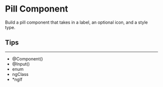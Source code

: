 # Pill Component

Build a pill component that takes in a label, an optional icon, and a style type.

## Tips
---
- @Component()
- @Input()
- enum
- ngClass
- *ngIf

